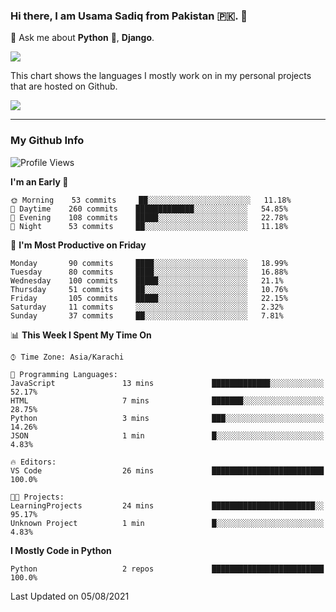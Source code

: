 ### Hi there, I am Usama Sadiq from Pakistan 🇵🇰. 👋

💬 Ask me about **Python** 🐍, **Django**. <!-- , Testing, Docker, Jenkins Automation, -->

<!--  
🗣 I love to talk about
  - Automating day-to-day stuff using Python
  - **Urdu Literature** 📚, **Anime** 💻, **Manga** 📜, **Light Novels** 📜, **Comics** 📱.  
-->

<img align="center" src="https://github-readme-stats.vercel.app/api?username=UsamaSadiq&custom_title=My Stats&show_icons=true&theme=dark&count_private=true&include_all_commits=true" />

This chart shows the languages I mostly work on in my personal projects that are hosted on Github.

<img align="center" src="https://github-readme-stats.vercel.app/api/top-langs/?username=UsamaSadiq&langs_count=10&layout=compact" />

--- 
### My Github Info
<!--START_SECTION:waka-->
![Profile Views](http://img.shields.io/badge/Profile%20Views-1-blue)

**I'm an Early 🐤** 

```text
🌞 Morning    53 commits     ██░░░░░░░░░░░░░░░░░░░░░░░   11.18% 
🌆 Daytime    260 commits    █████████████░░░░░░░░░░░░   54.85% 
🌃 Evening    108 commits    █████░░░░░░░░░░░░░░░░░░░░   22.78% 
🌙 Night      53 commits     ██░░░░░░░░░░░░░░░░░░░░░░░   11.18%

```
📅 **I'm Most Productive on Friday** 

```text
Monday       90 commits     ████░░░░░░░░░░░░░░░░░░░░░   18.99% 
Tuesday      80 commits     ████░░░░░░░░░░░░░░░░░░░░░   16.88% 
Wednesday    100 commits    █████░░░░░░░░░░░░░░░░░░░░   21.1% 
Thursday     51 commits     ██░░░░░░░░░░░░░░░░░░░░░░░   10.76% 
Friday       105 commits    █████░░░░░░░░░░░░░░░░░░░░   22.15% 
Saturday     11 commits     ░░░░░░░░░░░░░░░░░░░░░░░░░   2.32% 
Sunday       37 commits     ██░░░░░░░░░░░░░░░░░░░░░░░   7.81%

```


📊 **This Week I Spent My Time On** 

```text
⌚︎ Time Zone: Asia/Karachi

💬 Programming Languages: 
JavaScript               13 mins             █████████████░░░░░░░░░░░░   52.17% 
HTML                     7 mins              ███████░░░░░░░░░░░░░░░░░░   28.75% 
Python                   3 mins              ███░░░░░░░░░░░░░░░░░░░░░░   14.26% 
JSON                     1 min               █░░░░░░░░░░░░░░░░░░░░░░░░   4.83%

🔥 Editors: 
VS Code                  26 mins             █████████████████████████   100.0%

🐱‍💻 Projects: 
LearningProjects         24 mins             ███████████████████████░░   95.17% 
Unknown Project          1 min               █░░░░░░░░░░░░░░░░░░░░░░░░   4.83%

```

**I Mostly Code in Python** 

```text
Python                   2 repos             █████████████████████████   100.0%

```



 Last Updated on 05/08/2021
<!--END_SECTION:waka-->
<!--
**UsamaSadiq/UsamaSadiq** is a ✨ _special_ ✨ repository because its `README.md` (this file) appears on your GitHub profile.

Here are some ideas to get you started:

- 🔭 I’m currently working on ...
- 🌱 I’m currently learning ...
- 👯 I’m looking to collaborate on ...
- 🤔 I’m looking for help with ...
- 📫 How to reach me: ...
- 😄 Pronouns: ...
- ⚡ Fun fact: ...
-->
